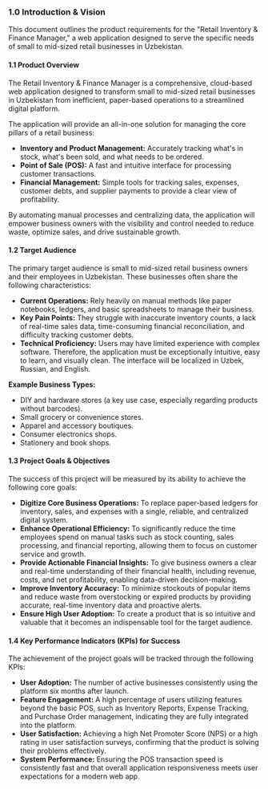 ### **1.0 Introduction & Vision**

This document outlines the product requirements for the "Retail Inventory & Finance Manager," a web application designed to serve the specific needs of small to mid-sized retail businesses in Uzbekistan.

#### **1.1 Product Overview**

The Retail Inventory & Finance Manager is a comprehensive, cloud-based web application designed to transform small to mid-sized retail businesses in Uzbekistan from inefficient, paper-based operations to a streamlined digital platform.

The application will provide an all-in-one solution for managing the core pillars of a retail business:

- **Inventory and Product Management:** Accurately tracking what's in stock, what's been sold, and what needs to be ordered.
- **Point of Sale (POS):** A fast and intuitive interface for processing customer transactions.
- **Financial Management:** Simple tools for tracking sales, expenses, customer debts, and supplier payments to provide a clear view of profitability.

By automating manual processes and centralizing data, the application will empower business owners with the visibility and control needed to reduce waste, optimize sales, and drive sustainable growth.

#### **1.2 Target Audience**

The primary target audience is small to mid-sized retail business owners and their employees in Uzbekistan. These businesses often share the following characteristics:

- **Current Operations:** Rely heavily on manual methods like paper notebooks, ledgers, and basic spreadsheets to manage their business.
- **Key Pain Points:** They struggle with inaccurate inventory counts, a lack of real-time sales data, time-consuming financial reconciliation, and difficulty tracking customer debts.
- **Technical Proficiency:** Users may have limited experience with complex software. Therefore, the application must be exceptionally intuitive, easy to learn, and visually clean. The interface will be localized in Uzbek, Russian, and English.

**Example Business Types:**

- DIY and hardware stores (a key use case, especially regarding products without barcodes).
- Small grocery or convenience stores.
- Apparel and accessory boutiques.
- Consumer electronics shops.
- Stationery and book shops.

#### **1.3 Project Goals & Objectives**

The success of this project will be measured by its ability to achieve the following core goals:

- **Digitize Core Business Operations:** To replace paper-based ledgers for inventory, sales, and expenses with a single, reliable, and centralized digital system.
- **Enhance Operational Efficiency:** To significantly reduce the time employees spend on manual tasks such as stock counting, sales processing, and financial reporting, allowing them to focus on customer service and growth.
- **Provide Actionable Financial Insights:** To give business owners a clear and real-time understanding of their financial health, including revenue, costs, and net profitability, enabling data-driven decision-making.
- **Improve Inventory Accuracy:** To minimize stockouts of popular items and reduce waste from overstocking or expired products by providing accurate, real-time inventory data and proactive alerts.
- **Ensure High User Adoption:** To create a product that is so intuitive and valuable that it becomes an indispensable tool for the target audience.

#### **1.4 Key Performance Indicators (KPIs) for Success**

The achievement of the project goals will be tracked through the following KPIs:

- **User Adoption:** The number of active businesses consistently using the platform six months after launch.
- **Feature Engagement:** A high percentage of users utilizing features beyond the basic POS, such as Inventory Reports, Expense Tracking, and Purchase Order management, indicating they are fully integrated into the platform.
- **User Satisfaction:** Achieving a high Net Promoter Score (NPS) or a high rating in user satisfaction surveys, confirming that the product is solving their problems effectively.
- **System Performance:** Ensuring the POS transaction speed is consistently fast and that overall application responsiveness meets user expectations for a modern web app.
